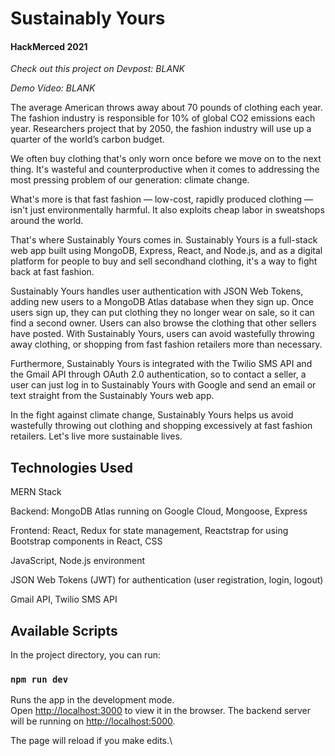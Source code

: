 # Sustainably Yours

#### HackMerced 2021

_Check out this project on Devpost: BLANK_

_Demo Video: BLANK_

The average American throws away about 70 pounds of clothing each year. The fashion industry is responsible for 10% of global CO2 emissions each year. Researchers project that by 2050, the fashion industry will use up a quarter of the world’s carbon budget.

We often buy clothing that's only worn once before we move on to the next thing. It's wasteful and counterproductive when it comes to addressing the most pressing problem of our generation: climate change.

What's more is that fast fashion — low-cost, rapidly produced clothing — isn't just environmentally harmful. It also exploits cheap labor in sweatshops around the world.

That's where Sustainably Yours comes in. Sustainably Yours is a full-stack web app built using MongoDB, Express, React, and Node.js, and as a digital platform for people to buy and sell secondhand clothing, it's a way to fight back at fast fashion.

Sustainably Yours handles user authentication with JSON Web Tokens, adding new users to a MongoDB Atlas database when they sign up. Once users sign up, they can put clothing they no longer wear on sale, so it can find a second owner. Users can also browse the clothing that other sellers have posted. With Sustainably Yours, users can avoid wastefully throwing away clothing, or shopping from fast fashion retailers more than necessary.

Furthermore, Sustainably Yours is integrated with the Twilio SMS API and the Gmail API through OAuth 2.0 authentication, so to contact a seller, a user can just log in to Sustainably Yours with Google and send an email or text straight from the Sustainably Yours web app.

In the fight against climate change, Sustainably Yours helps us avoid wastefully throwing out clothing and shopping excessively at fast fashion retailers. Let's live more sustainable lives.

## Technologies Used

MERN Stack

Backend: MongoDB Atlas running on Google Cloud, Mongoose, Express

Frontend: React, Redux for state management, Reactstrap for using Bootstrap components in React, CSS

JavaScript, Node.js environment

JSON Web Tokens (JWT) for authentication (user registration, login, logout)

Gmail API, Twilio SMS API

## Available Scripts

In the project directory, you can run:

### `npm run dev`

Runs the app in the development mode.\
Open [http://localhost:3000](http://localhost:3000) to view it in the browser.
The backend server will be running on [http://localhost:5000](http://localhost:5000).

The page will reload if you make edits.\
